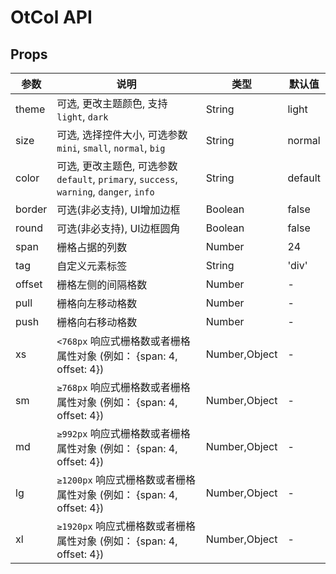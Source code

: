 # OtCol API

## Props

| 参数 | 说明 | 类型 | 默认值 |
| --- | --- | --- | --- |
| theme | 可选, 更改主题颜色, 支持 `light`, `dark` | String | light |
| size | 可选, 选择控件大小, 可选参数 `mini`, `small`, `normal`, `big` | String | normal |
| color | 可选, 更改主题色, 可选参数 `default`, `primary`, `success`, `warning`, `danger`, `info` | String | default |
| border | 可选(非必支持), UI增加边框 | Boolean | false |
| round | 可选(非必支持), UI边框圆角 | Boolean | false |
| span | 栅格占据的列数 | Number | 24 |
| tag | 自定义元素标签 | String | 'div' |
| offset | 栅格左侧的间隔格数 | Number | - |
| pull | 栅格向左移动格数 | Number | - |
| push | 栅格向右移动格数 | Number | - |
| xs | `<768px` 响应式栅格数或者栅格属性对象  (例如： {span: 4, offset: 4}) | Number,Object | - |
| sm | `≥768px` 响应式栅格数或者栅格属性对象  (例如： {span: 4, offset: 4}) | Number,Object | - |
| md | `≥992px` 响应式栅格数或者栅格属性对象  (例如： {span: 4, offset: 4}) | Number,Object | - |
| lg | `≥1200px` 响应式栅格数或者栅格属性对象  (例如： {span: 4, offset: 4}) | Number,Object | - |
| xl | `≥1920px` 响应式栅格数或者栅格属性对象  (例如： {span: 4, offset: 4}) | Number,Object | - |

